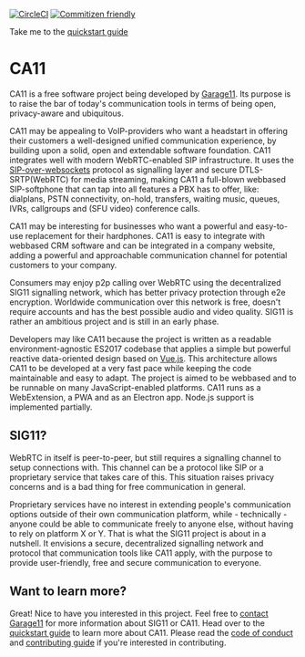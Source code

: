 [![CircleCI](https://circleci.com/gh/garage11/ca11/tree/develop.svg?style=svg)](https://circleci.com/gh/garage11/ca11/tree/develop)
[![Commitizen friendly](https://img.shields.io/badge/commitizen-friendly-brightgreen.svg)](http://commitizen.github.io/cz-cli/)

Take me to the [quickstart guide](https://ca11.io/topics/quickstart)


# CA11
CA11 is a free software project being developed by [Garage11](https://garage11.tech). 
Its purpose is to raise the bar of today's communication tools in terms of being open, 
privacy-aware and ubiquitous.

CA11 may be appealing to VoIP-providers who want a headstart in offering their customers a well-designed 
unified communication experience, by building upon a solid, open and extendable software foundation.
CA11 integrates well with modern WebRTC-enabled SIP infrastructure. It uses the [SIP-over-websockets](https://tools.ietf.org/html/rfc7118) protocol as signalling layer and secure DTLS-SRTP(WebRTC) for media streaming, 
making CA11 a full-blown webbased SIP-softphone that can tap into all features a PBX has to offer, like: dialplans,
PSTN connectivity, on-hold, transfers, waiting music, queues, IVRs, callgroups and (SFU video) conference calls.

CA11 may be interesting for businesses who want a powerful and easy-to-use replacement 
for their hardphones. CA11 is easy to integrate with webbased CRM software and can be 
integrated in a company website, adding a powerful and approachable 
communication channel for potential customers to your company.

Consumers may enjoy p2p calling over WebRTC using the decentralized SIG11 signalling network, 
which has better privacy protection through e2e encryption. Worldwide communication over this network 
is free, doesn't require accounts and has the best possible audio and video quality. 
SIG11 is rather an ambitious project and is still in an early phase. 

Developers may like CA11 because the project is written as a readable environment-agnostic ES2017 codebase 
that applies a simple but powerful reactive data-oriented design based on [Vue.js](https://vuejs.org/). This architecture allows CA11 to be developed at a very fast pace while keeping the code maintainable and easy to adapt. 
The project is aimed to be webbased and to be runnable on many JavaScript-enabled platforms. CA11 runs as a 
WebExtension, a PWA and as an Electron app. Node.js support is implemented partially. 


## SIG11?
WebRTC in itself is peer-to-peer, but still requires a signalling channel to setup connections with.
This channel can be a protocol like SIP or a proprietary service that takes care of this. This situation raises 
privacy concerns and is a bad thing for free communication in general. 

Proprietary services have no interest in extending people's communication options outside of their own communication 
platform, while - technically - anyone could be able to communicate freely to anyone else, without having to rely on platform X or Y. That is what the SIG11 project is about in a nutshell. It envisions a secure, decentralized signalling network and protocol that communication tools like CA11 apply, with the purpose to provide user-friendly, free and secure communication to everyone.


## Want to learn more?
Great! Nice to have you interested in this project.
Feel free to [contact Garage11](mailto:jeroen@garage11.tech)
for more information about SIG11 or CA11. Head over to the [quickstart guide](https://ca11.io/developer/introduction)
to learn more about CA11. Please read the [code of conduct](https://github.com/garage11/ca11/blob/develop/.github/CODE_OF_CONDUCT.md)
and [contributing guide](https://github.com/garage11/ca11/blob/develop/.github/CONTRIBUTING.md) if you're interested in contributing.
